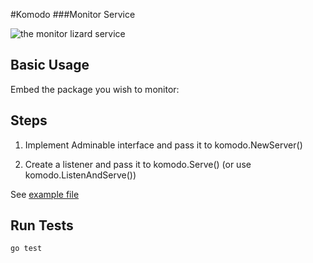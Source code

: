 #Komodo 
###Monitor Service

![the monitor lizard service](http://i.imgur.com/NcGVoxr.jpg)

Basic Usage
---
Embed the package you wish to monitor:

Steps
---

1. Implement Adminable interface and pass it to komodo.NewServer()

2. Create a listener and pass it to komodo.Serve() (or use komodo.ListenAndServe())

See [example file](https://github.com/sendgrid/go-komodo/blob/master/example_test.go)

Run Tests
---
```bash
go test
```
